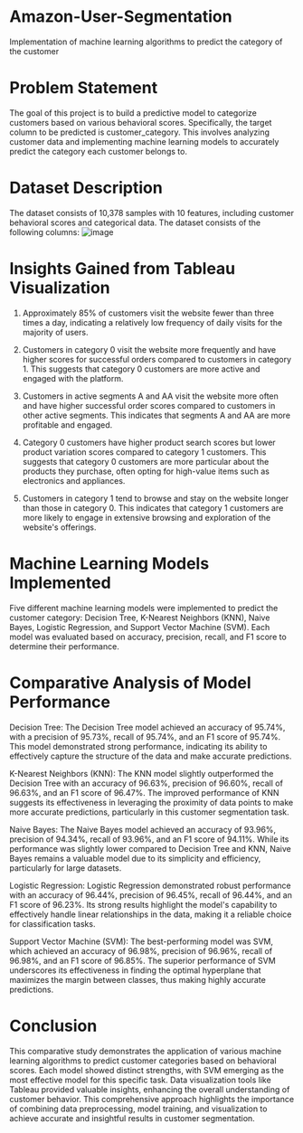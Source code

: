 # Amazon-User-Segmentation
Implementation of machine learning algorithms to predict the category of the customer

# Problem Statement
The goal of this project is to build a predictive model to categorize customers based on various behavioral scores. Specifically, the target column to be predicted is customer_category. This involves analyzing customer data and implementing machine learning models to accurately predict the category each customer belongs to.

# Dataset Description
The dataset consists of 10,378 samples with 10 features, including customer behavioral scores and categorical data.
The dataset consists of the following columns:
![image](https://github.com/user-attachments/assets/df954818-4f8e-4509-81d4-d41133960880)

# Insights Gained from Tableau Visualization
1. Approximately 85% of customers visit the website fewer than three times a day, indicating a relatively low frequency of daily visits for the majority of users.

2. Customers in category 0 visit the website more frequently and have higher scores for successful orders compared to customers in category 1. This suggests that category 0 customers are more active and engaged with the platform.

3. Customers in active segments A and AA visit the website more often and have higher successful order scores compared to customers in other active segments. This indicates that segments A and AA are more profitable and engaged.

4. Category 0 customers have higher product search scores but lower product variation scores compared to category 1 customers. This suggests that category 0 customers are more particular about the products they purchase, often opting for high-value items such as electronics and appliances.

5. Customers in category 1 tend to browse and stay on the website longer than those in category 0. This indicates that category 1 customers are more likely to engage in extensive browsing and exploration of the website's offerings.
   
# Machine Learning Models Implemented
Five different machine learning models were implemented to predict the customer category: Decision Tree, K-Nearest Neighbors (KNN), Naive Bayes, Logistic Regression, and Support Vector Machine (SVM). Each model was evaluated based on accuracy, precision, recall, and F1 score to determine their performance.

# Comparative Analysis of Model Performance
Decision Tree:
The Decision Tree model achieved an accuracy of 95.74%, with a precision of 95.73%, recall of 95.74%, and an F1 score of 95.74%. This model demonstrated strong performance, indicating its ability to effectively capture the structure of the data and make accurate predictions.

K-Nearest Neighbors (KNN):
The KNN model slightly outperformed the Decision Tree with an accuracy of 96.63%, precision of 96.60%, recall of 96.63%, and an F1 score of 96.47%. The improved performance of KNN suggests its effectiveness in leveraging the proximity of data points to make more accurate predictions, particularly in this customer segmentation task.

Naive Bayes:
The Naive Bayes model achieved an accuracy of 93.96%, precision of 94.34%, recall of 93.96%, and an F1 score of 94.11%. While its performance was slightly lower compared to Decision Tree and KNN, Naive Bayes remains a valuable model due to its simplicity and efficiency, particularly for large datasets.

Logistic Regression:
Logistic Regression demonstrated robust performance with an accuracy of 96.44%, precision of 96.45%, recall of 96.44%, and an F1 score of 96.23%. Its strong results highlight the model's capability to effectively handle linear relationships in the data, making it a reliable choice for classification tasks.

Support Vector Machine (SVM):
The best-performing model was SVM, which achieved an accuracy of 96.98%, precision of 96.96%, recall of 96.98%, and an F1 score of 96.85%. The superior performance of SVM underscores its effectiveness in finding the optimal hyperplane that maximizes the margin between classes, thus making highly accurate predictions.

# Conclusion
This comparative study demonstrates the application of various machine learning algorithms to predict customer categories based on behavioral scores. Each model showed distinct strengths, with SVM emerging as the most effective model for this specific task. Data visualization tools like Tableau provided valuable insights, enhancing the overall understanding of customer behavior. This comprehensive approach highlights the importance of combining data preprocessing, model training, and visualization to achieve accurate and insightful results in customer segmentation.
